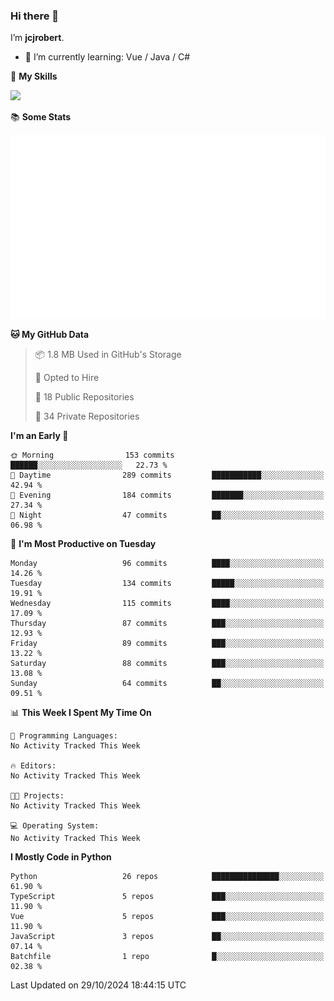 ### Hi there 👋

I’m **jcjrobert**.

- 🌱 I’m currently learning: Vue / Java / C#

🌟 **My Skills**

![](https://img.shields.io/badge/-Python-3e74a2?style=flat-square&logo=Python&logoColor=fff)

📚 **Some Stats**

![](https://github.com/jcjrobert/github-stats/blob/master/generated/overview.svg)

<!--START_SECTION:waka-->
**🐱 My GitHub Data** 

> 📦 1.8 MB Used in GitHub's Storage 
 > 
> 💼 Opted to Hire
 > 
> 📜 18 Public Repositories 
 > 
> 🔑 34 Private Repositories 
 > 
**I'm an Early 🐤** 

```text
🌞 Morning                153 commits         ██████░░░░░░░░░░░░░░░░░░░   22.73 % 
🌆 Daytime                289 commits         ███████████░░░░░░░░░░░░░░   42.94 % 
🌃 Evening                184 commits         ███████░░░░░░░░░░░░░░░░░░   27.34 % 
🌙 Night                  47 commits          ██░░░░░░░░░░░░░░░░░░░░░░░   06.98 % 
```
📅 **I'm Most Productive on Tuesday** 

```text
Monday                   96 commits          ████░░░░░░░░░░░░░░░░░░░░░   14.26 % 
Tuesday                  134 commits         █████░░░░░░░░░░░░░░░░░░░░   19.91 % 
Wednesday                115 commits         ████░░░░░░░░░░░░░░░░░░░░░   17.09 % 
Thursday                 87 commits          ███░░░░░░░░░░░░░░░░░░░░░░   12.93 % 
Friday                   89 commits          ███░░░░░░░░░░░░░░░░░░░░░░   13.22 % 
Saturday                 88 commits          ███░░░░░░░░░░░░░░░░░░░░░░   13.08 % 
Sunday                   64 commits          ██░░░░░░░░░░░░░░░░░░░░░░░   09.51 % 
```


📊 **This Week I Spent My Time On** 

```text
💬 Programming Languages: 
No Activity Tracked This Week

🔥 Editors: 
No Activity Tracked This Week

🐱‍💻 Projects: 
No Activity Tracked This Week

💻 Operating System: 
No Activity Tracked This Week
```

**I Mostly Code in Python** 

```text
Python                   26 repos            ███████████████░░░░░░░░░░   61.90 % 
TypeScript               5 repos             ███░░░░░░░░░░░░░░░░░░░░░░   11.90 % 
Vue                      5 repos             ███░░░░░░░░░░░░░░░░░░░░░░   11.90 % 
JavaScript               3 repos             ██░░░░░░░░░░░░░░░░░░░░░░░   07.14 % 
Batchfile                1 repo              █░░░░░░░░░░░░░░░░░░░░░░░░   02.38 % 
```




 Last Updated on 29/10/2024 18:44:15 UTC
<!--END_SECTION:waka-->
